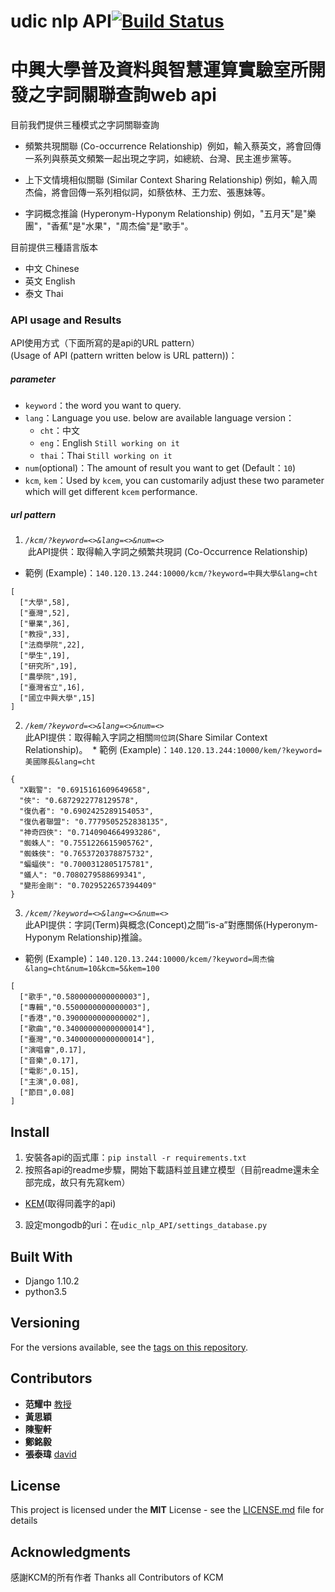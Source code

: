 # udic nlp API[![Build Status](https://travis-ci.org/UDICatNCHU/PTT_KCM_API.svg?branch=master)](https://travis-ci.org/UDICatNCHU/PTT_KCM_API)

# 中興大學普及資料與智慧運算實驗室所開發之字詞關聯查詢web api
目前我們提供三種模式之字詞關聯查詢

* 頻繁共現關聯 (Co-occurrence Relationship)
  例如，輸入蔡英文，將會回傳一系列與蔡英文頻繁一起出現之字詞，如總統、台灣、民主進步黨等。
  

* 上下文情境相似關聯 (Similar Context Sharing Relationship)
  例如，輸入周杰倫，將會回傳一系列相似詞，如蔡依林、王力宏、張惠妹等。

* 字詞概念推論 (Hyperonym-Hyponym Relationship)
  例如，"五月天"是"樂團"，"香蕉"是"水果"，"周杰倫"是"歌手"。

目前提供三種語言版本
* 中文 Chinese
* 英文 English
* 泰文 Thai


### API usage and Results

API使用方式（下面所寫的是api的URL pattern）  
(Usage of API (pattern written below is URL pattern))：

##### parameter

* `keyword`：the word you want to query.
* `lang`：Language you use. below are available language version：
  * `cht`：中文
  * `eng`：English `Still working on it`
  * `thai`：Thai `Still working on it`
* `num`(optional)：The amount of result you want to get (Default：`10`)
* `kcm`, `kem`：Used by `kcem`, you can customarily adjust these two parameter which will get different `kcem` performance.

##### url pattern

1. *`/kcm/?keyword=<>&lang=<>&num=<>`*  
  此API提供：取得輸入字詞之頻繁共現詞 (Co-Occurrence Relationship)
  * 範例 (Example)：`140.120.13.244:10000/kcm/?keyword=中興大學&lang=cht`

  ```
  [
    ["大學",58],
    ["臺灣",52],
    ["畢業",36],
    ["教授",33],
    ["法商學院",22],
    ["學生",19],
    ["研究所",19],
    ["農學院",19],
    ["臺灣省立",16],
    ["國立中興大學",15]
  ]
  ```

2. *`/kem/?keyword=<>&lang=<>&num=<>`*  
 此API提供：取得輸入字詞之相關`同位詞`(Share Similar Context Relationship)。
  * 範例 (Example)：`140.120.13.244:10000/kem/?keyword=美國隊長&lang=cht`

  ```
  {
    "X戰警": "0.6915161609649658",
    "俠": "0.6872922778129578",
    "復仇者": "0.6902425289154053",
    "復仇者聯盟": "0.7779505252838135",
    "神奇四俠": "0.7140904664993286",
    "蜘蛛人": "0.7551226615905762",
    "蜘蛛俠": "0.7653720378875732",
    "蝙蝠俠": "0.7000312805175781",
    "蟻人": "0.7080279588699341",
    "變形金剛": "0.7029522657394409"
  }
  ```

3. *`/kcem/?keyword=<>&lang=<>&num=<>`*  
 此API提供：字詞(Term)與概念(Concept)之間”is-a”對應關係(Hyperonym-Hyponym Relationship)推論。
  * 範例 (Example)：`140.120.13.244:10000/kcem/?keyword=周杰倫&lang=cht&num=10&kcm=5&kem=100`

  ```
  [
    ["歌手","0.5800000000000003"],
    ["專輯","0.5500000000000003"],
    ["香港","0.3900000000000002"],
    ["歌曲","0.34000000000000014"],
    ["臺灣","0.34000000000000014"],
    ["演唱會",0.17],
    ["音樂",0.17],
    ["電影",0.15],
    ["主演",0.08],
    ["節目",0.08]
  ]
  ```

## Install  
1. 安裝各api的函式庫：`pip install -r requirements.txt`
2. 按照各api的readme步驟，開始下載語料並且建立模型（目前readme還未全部完成，故只有先寫kem）
  * [KEM](https://github.com/UDICatNCHU/KEM)(取得同義字的api)
3. 設定mongodb的uri：在`udic_nlp_API/settings_database.py`

## Built With

* Django 1.10.2
* python3.5

## Versioning

For the versions available, see the [tags on this repository](https://github.com/david30907d/KCM/releases).

## Contributors

* **范耀中** [教授](http://web.nchu.edu.tw/~yfan/)
* **黃思穎**
* **陳聖軒**
* **鄭銘毅**
* **張泰瑋** [david](https://github.com/david30907d)

## License

This project is licensed under the **MIT** License - see the [LICENSE.md](LICENSE.md) file for details

## Acknowledgments

感謝KCM的所有作者 Thanks all Contributors of KCM
